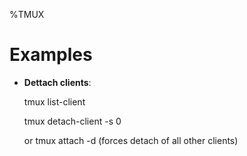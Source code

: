 %TMUX

# Examples

- **Dettach clients**:

    tmux list-client

    tmux detach-client -s 0

    or tmux attach -d (forces detach of all other clients)
